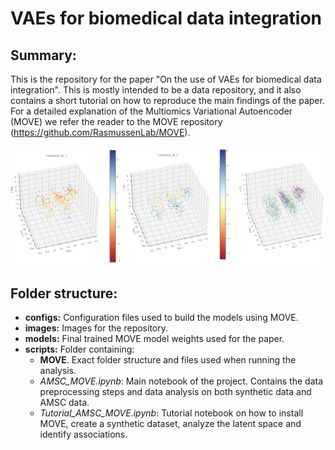 # VAEs for biomedical data integration

## Summary: 
This is the repository for the paper "On the use of VAEs for biomedical data integration". This is mostly intended to be a data repository, and it also contains a short tutorial on how to reproduce the main findings of the paper. For a detailed explanation of the Multiomics Variational Autoencoder (MOVE) we refer the reader to the MOVE repository (https://github.com/RasmussenLab/MOVE).

![Main image](https://raw.githubusercontent.com/RasmussenLab/VAEs_for_biomedical_data_integration/master/images/Image_main.png)

## Folder structure: 
- **configs:** Configuration files used to build the models using MOVE.
- **images:** Images for the repository.
- **models:** Final trained MOVE model weights used for the paper.
- **scripts:** Folder containing:
  - **MOVE**. Exact folder structure and files used when running the analysis.
  - *AMSC_MOVE.ipynb*: Main notebook of the project. Contains the data preprocessing steps and data analysis on both synthetic data and AMSC data.
  - *Tutorial_AMSC_MOVE.ipynb*: Tutorial notebook on how to install MOVE, create a synthetic dataset, analyze the latent space and identify associations.




